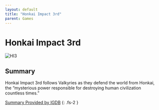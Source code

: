```yaml
---
layout: default
title: "Honkai Impact 3rd"
parent: Games
---
```


# Honkai Impact 3rd

![HI3](https://cdn.discordapp.com/emojis/1356717158306021459.png)

## Summary

Honkai Impact 3rd follows Valkyries as they defend the world from Honkai, the “mysterious power responsible for destroying human civilization countless times.”

[Summary Provided by IGDB](https://www.igdb.com/games/honkai-impact-3rd)
{: .fs-2 }